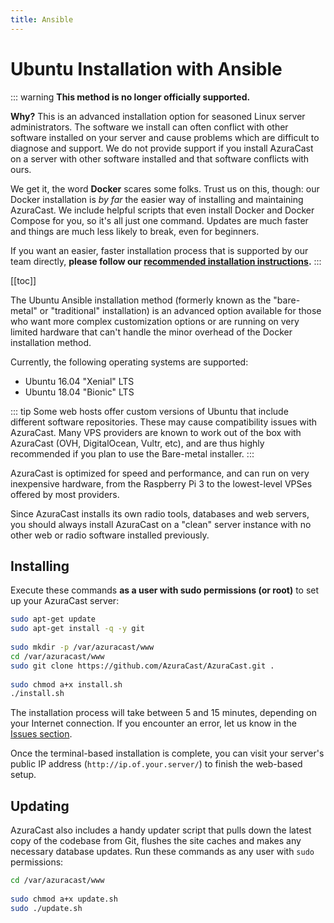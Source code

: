 ```yaml
--- 
title: Ansible
--- 
```

 
# Ubuntu Installation with Ansible 
 
::: warning 
**This method is no longer officially supported.** 
 
**Why?** This is an advanced installation option for seasoned Linux server administrators. The software we install can often conflict with other software installed on your server and cause problems which are difficult to diagnose and support. We do not provide support if you install AzuraCast on a server with other software installed and that software conflicts with ours. 
 
We get it, the word **Docker** scares some folks. Trust us on this, though: our Docker installation is _by far_ the easier way of installing and maintaining AzuraCast. We include helpful scripts that even install Docker and Docker Compose for you, so it's all just one command. Updates are much faster and things are much less likely to break, even for beginners. 
 
If you want an easier, faster installation process that is supported by our team directly, **please follow our [recommended installation instructions](/install/).** 
::: 
 
[[toc]] 
 
The Ubuntu Ansible installation method (formerly known as the "bare-metal" or "traditional" installation) is an advanced option available for those who want more complex customization options or are running on very limited hardware that can't handle the minor overhead of the Docker installation method. 
 
Currently, the following operating systems are supported: 
 
- Ubuntu 16.04 "Xenial" LTS 
- Ubuntu 18.04 "Bionic" LTS 
 
::: tip 
Some web hosts offer custom versions of Ubuntu that include different software repositories. These may cause compatibility issues with AzuraCast. Many VPS providers are known to work out of the box with AzuraCast (OVH, DigitalOcean, Vultr, etc), and are thus highly recommended if you plan to use the Bare-metal installer. 
::: 
 
AzuraCast is optimized for speed and performance, and can run on very inexpensive hardware, from the Raspberry Pi 3 to the lowest-level VPSes offered by most providers. 
 
Since AzuraCast installs its own radio tools, databases and web servers, you should always install AzuraCast on a "clean" server instance with no other web or radio software installed previously. 
 
## Installing 
 
Execute these commands **as a user with sudo permissions (or root)** to set up your AzuraCast server: 
 
```bash 
sudo apt-get update 
sudo apt-get install -q -y git 
 
sudo mkdir -p /var/azuracast/www 
cd /var/azuracast/www 
sudo git clone https://github.com/AzuraCast/AzuraCast.git . 
 
sudo chmod a+x install.sh 
./install.sh 
``` 
 
The installation process will take between 5 and 15 minutes, depending on your Internet connection. If you encounter an error, let us know in the [Issues section](https://github.com/AzuraCast/AzuraCast/issues). 
 
Once the terminal-based installation is complete, you can visit your server's public IP address (`http://ip.of.your.server/`) to finish the web-based setup. 
 
## Updating 
 
AzuraCast also includes a handy updater script that pulls down the latest copy of the codebase from Git, flushes the site caches and makes any necessary database updates. Run these commands as any user with `sudo` permissions: 
 
```bash 
cd /var/azuracast/www 
 
sudo chmod a+x update.sh 
sudo ./update.sh 
``` 
